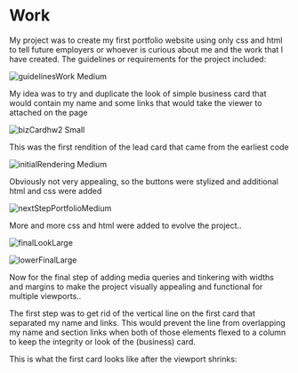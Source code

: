 # Work

My project was to create my first portfolio website using only css and html to tell future employers or whoever is curious about me and the work that I have created. The guidelines or requirements for the project included:

![guidelinesWork Medium](https://user-images.githubusercontent.com/95048609/148660341-d426c63a-c3cb-4f9f-977b-b755b3c0a0c8.jpeg)

My idea was to try and duplicate the look of simple business card that would contain my name and some links that would take the viewer to attached <sections> on the page 

![bizCardhw2 Small](https://user-images.githubusercontent.com/95048609/148660066-df699e8e-74a1-47cc-b063-89c983b262d0.jpeg)

This was the first rendition of the lead card that came from the earliest code

![initialRendering Medium](https://user-images.githubusercontent.com/95048609/148664832-94e4f1bd-8646-4808-9e8b-9220bf74d169.jpeg)

Obviously not very appealing, so the buttons were stylized and additional html and css were added

![nextStepPortfolioMedium](https://user-images.githubusercontent.com/95048609/148664850-3c1ab268-70cf-4032-8203-676ce8339b54.jpeg)

More and more css and html were added to evolve the project..
  
![finalLookLarge](https://user-images.githubusercontent.com/95048609/148665064-c905cdfb-78dd-4b5a-b306-4aeb72593284.jpeg)

![lowerFinalLarge](https://user-images.githubusercontent.com/95048609/148665081-3ee363f3-6e21-4379-8156-605e77edc5ad.jpeg)

Now for the final step of adding media queries and tinkering with widths and margins to make the project visually appealing and functional for multiple viewports..

The first step was to get rid of the vertical line on the first card that separated my name and links. This would prevent the line from overlapping my name and section links when both of those elements flexed to a column to keep the integrity or look of the (business) card. 

This is what the first card looks like after the viewport shrinks: 








